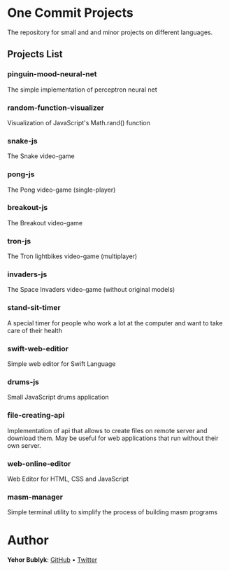 # One Commit Projects
The repository for small and and minor projects on different languages.

## Projects List

### pinguin-mood-neural-net
The simple implementation of perceptron neural net

### random-function-visualizer
Visualization of JavaScript's Math.rand() function

### snake-js
The Snake video-game

### pong-js
The Pong video-game (single-player)

### breakout-js
The Breakout video-game

### tron-js
The Tron lightbikes video-game (multiplayer)

### invaders-js
The Space Invaders video-game (without original models)

### stand-sit-timer
A special timer for people who work a lot at the computer and want to take care of their health

### swift-web-editior
Simple web editor for Swift Language

### drums-js
Small JavaScript drums application

### file-creating-api
Implementation of api that allows to create files on remote server and download them.
May be useful for web applications that run without their own server.

### web-online-editor
Web Editor for HTML, CSS and JavaScript

### masm-manager
Simple terminal utility to simplify the process of building masm programs

# Author

**Yehor Bublyk**: [GitHub](https://github.com/yehorbk) • [Twitter](https://twitter.com/yehorbk)
